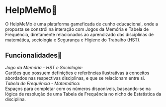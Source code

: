 # HelpMeMo🐄 <br>
O HelpMeMo é uma plataforma gameficada de cunho educacional, onde a proposta se constrói na interação com Jogos da Memória e Tabela de Frequência, diretamente relacionados ao aprendizado das disciplinas de matemática, sociologia e Segurança e Higiene do Trabalho (HST).
## Funcionalidades🧰 <br>
*Jogo da Memória - HST e Sociologia:*  <br>
Cartões que possuem definições e referências ilustrativas á conceitos            
abordados nas respectivas disciplinas, e que se relacionam entre si. <br>
*Tabela de Frequência - Matemática:* <br>
Espaços para completar  com os números disponíveis, baseando-se na lógica de resolução de uma Tabela de Frequência no nicho de Estatística da disciplina. 
